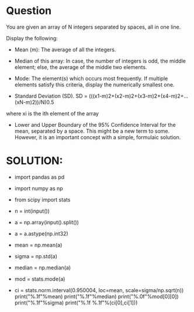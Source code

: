 # Question
You are given an array of N integers separated by spaces, all in one line.

Display the following:
* Mean (m): The average of all the integers.

* Median of this array: In case, the number of integers is odd, the middle element; else, the average of the middle two elements.

* Mode: The element(s) which occurs most frequently. If multiple elements satisfy this criteria, display the numerically smallest one.

* Standard Deviation (SD).
SD = (((x1-m)2+(x2-m)2+(x3-m)2+(x4-m)2+...(xN-m)2))/N)0.5

where xi is the ith element of the array

* Lower and Upper Boundary of the 95% Confidence Interval for the mean, separated by a space. This might be a new term to some. However, it is an important concept with a simple, formulaic solution. 


# SOLUTION:
* import pandas as pd
* import numpy as np
* from scipy import stats

* n = int(input())
* a = np.array(input().split())
* a = a.astype(np.int32)

* mean = np.mean(a)
* sigma = np.std(a)
* median = np.median(a)
* mod = stats.mode(a)
* ci = stats.norm.interval(0.950004, loc=mean, scale=sigma/np.sqrt(n))
print("%.1f"%mean)
print("%.1f"%median)
print("%.0f"%mod[0][0])
print("%.1f"%sigma)
print("%.1f %.1f"%(ci[0],ci[1]))

